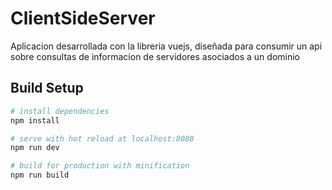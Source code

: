 # ClientSideServer

Aplicacion desarrollada con la libreria vuejs, diseñada para consumir un api sobre consultas de informacion de servidores asociados a un dominio

## Build Setup

``` bash
# install dependencies
npm install

# serve with hot reload at localhost:8080
npm run dev

# build for production with minification
npm run build

```
